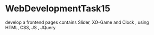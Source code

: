 # WebDevelopmentTask15
develop a frontend pages contains Slider, XO-Game and Clock , using HTML, CSS, JS , JQuery
